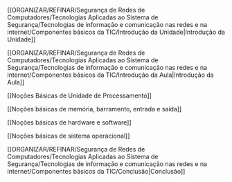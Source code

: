 [[ORGANIZAR/REFINAR/Segurança de Redes de Computadores/Tecnologias Aplicadas ao Sistema de Segurança/Tecnologias de informação e comunicação nas redes e na internet/Componentes básicos da TIC/Introdução da Unidade|Introdução da Unidade]]

[[ORGANIZAR/REFINAR/Segurança de Redes de Computadores/Tecnologias Aplicadas ao Sistema de Segurança/Tecnologias de informação e comunicação nas redes e na internet/Componentes básicos da TIC/Introdução da Aula|Introdução da Aula]]

[[Noções Básicas de Unidade de Processamento]]

[[Noções básicas de memória, barramento, entrada e saída]]

[[Noções básicas de hardware e software]]

[[Noções básicas de sistema operacional]]

[[ORGANIZAR/REFINAR/Segurança de Redes de Computadores/Tecnologias Aplicadas ao Sistema de Segurança/Tecnologias de informação e comunicação nas redes e na internet/Componentes básicos da TIC/Conclusão|Conclusão]]